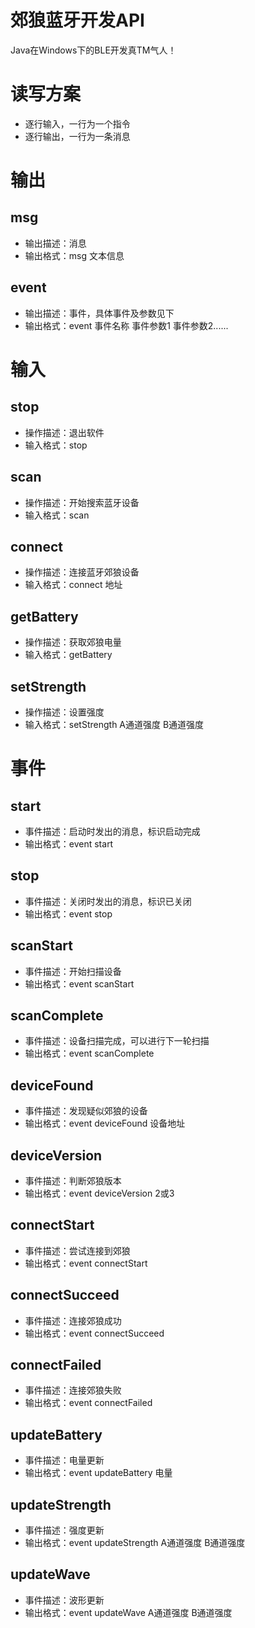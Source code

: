 # 郊狼蓝牙开发API
Java在Windows下的BLE开发真TM气人！

# 读写方案
- 逐行输入，一行为一个指令
- 逐行输出，一行为一条消息

# 输出
## msg
- 输出描述：消息
- 输出格式：msg 文本信息
## event
- 输出描述：事件，具体事件及参数见下
- 输出格式：event 事件名称 事件参数1 事件参数2......

# 输入
## stop
- 操作描述：退出软件
- 输入格式：stop
## scan
- 操作描述：开始搜索蓝牙设备
- 输入格式：scan
## connect
- 操作描述：连接蓝牙郊狼设备
- 输入格式：connect 地址
## getBattery
- 操作描述：获取郊狼电量
- 输入格式：getBattery
## setStrength
- 操作描述：设置强度
- 输入格式：setStrength A通道强度 B通道强度

# 事件
## start
- 事件描述：启动时发出的消息，标识启动完成
- 输出格式：event start
## stop
- 事件描述：关闭时发出的消息，标识已关闭
- 输出格式：event stop
## scanStart
- 事件描述：开始扫描设备
- 输出格式：event scanStart
## scanComplete
- 事件描述：设备扫描完成，可以进行下一轮扫描
- 输出格式：event scanComplete
## deviceFound
- 事件描述：发现疑似郊狼的设备
- 输出格式：event deviceFound 设备地址
## deviceVersion
- 事件描述：判断郊狼版本
- 输出格式：event deviceVersion 2或3
## connectStart
- 事件描述：尝试连接到郊狼
- 输出格式：event connectStart
## connectSucceed
- 事件描述：连接郊狼成功
- 输出格式：event connectSucceed
## connectFailed
- 事件描述：连接郊狼失败
- 输出格式：event connectFailed
## updateBattery
- 事件描述：电量更新
- 输出格式：event updateBattery 电量
## updateStrength
- 事件描述：强度更新
- 输出格式：event updateStrength A通道强度 B通道强度
## updateWave
- 事件描述：波形更新
- 输出格式：event updateWave A通道强度 B通道强度